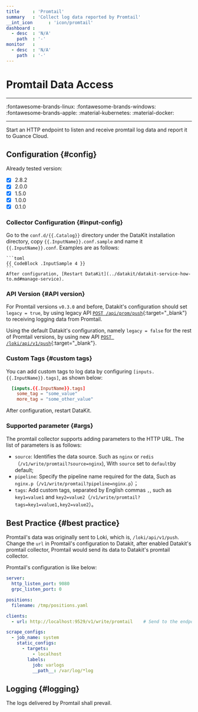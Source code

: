 ```yaml
---
title     : 'Promtail'
summary   : 'Collect log data reported by Promtail'
__int_icon      : 'icon/promtail'
dashboard :
  - desc  : 'N/A'
    path  : '-'
monitor   :
  - desc  : 'N/A'
    path  : '-'
---
```


<!-- markdownlint-disable MD025 -->
# Promtail Data Access
<!-- markdownlint-enable -->

---

:fontawesome-brands-linux: :fontawesome-brands-windows: :fontawesome-brands-apple: :material-kubernetes: :material-docker:

---

Start an HTTP endpoint to listen and receive promtail log data and report it to Guance Cloud.

## Configuration {#config}

Already tested version:

- [x] 2.8.2
- [x] 2.0.0
- [x] 1.5.0
- [x] 1.0.0
- [x] 0.1.0

### Collector Configuration {#input-config}

Go to the `conf.d/{{.Catalog}}` directory under the DataKit installation directory, copy `{{.InputName}}.conf.sample` and name it `{{.InputName}}.conf`. Examples are as follows:

    ```toml
    {{ CodeBlock .InputSample 4 }}
    ```
    After configuration, [Restart DataKit](../datakit/datakit-service-how-to.md#manage-service).

### API Version {#API version}

For Promtail versions `v0.3.0` and before, Datakit's configuration should set `legacy = true`, by using legacy API [`POST /api/prom/push`](https://grafana.com/docs/loki/latest/api/#post-apiprompush){:target="_blank"} to receiving logging data from Promtail.

Using the default Datakit's configuration, namely `legacy = false` for the rest of Promtail versions, by using new API [`POST /loki/api/v1/push`](https://grafana.com/docs/loki/latest/api/#post-lokiapiv1push){:target="_blank"}.

### Custom Tags {#custom tags}

You can add custom tags to log data by configuring `[inputs.{{.InputName}}.tags]`, as shown below:

```toml
  [inputs.{{.InputName}}.tags]
    some_tag = "some_value"
    more_tag = "some_other_value"
```

After configuration, restart DataKit.

### Supported parameter {#args}

The promtail collector supports adding parameters to the HTTP URL. The list of parameters is as follows:

- `source`: Identifies the data source. Such as `nginx` or `redis`（`/v1/write/promtail?source=nginx`), With `source` set to `default`by default;
- `pipeline`: Specify the pipeline name required for the data, Such as `nginx.p`（`/v1/write/promtail?pipeline=nginx.p`）；
- `tags`: Add custom tags, separated by English commas `,`, such as `key1=value1` and `key2=value2`（`/v1/write/promtail?tags=key1=value1,key2=value2`）。

## Best Practice {#best practice}

Promtail's data was originally sent to Loki, which is, `/loki/api/v1/push`. Change the `url` in Promtail's configuration to Datakit, after enabled Datakit's promtail collector, Promtail would send its data to Datakit's promtail collector.

Promtail's configuration is like below:

```yaml
server:
  http_listen_port: 9080
  grpc_listen_port: 0

positions:
  filename: /tmp/positions.yaml

clients:
  - url: http://localhost:9529/v1/write/promtail    # Send to the endpoint that the promtail collector listens on

scrape_configs:
  - job_name: system
    static_configs:
      - targets:
          - localhost
        labels:
          job: varlogs
          __path__: /var/log/*log
```

## Logging {#logging}

The logs delivered by Promtail shall prevail.
